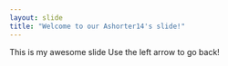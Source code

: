 ```yaml
---
layout: slide
title: "Welcome to our Ashorter14's slide!"
---
```

This is my awesome slide
Use the left arrow to go back!